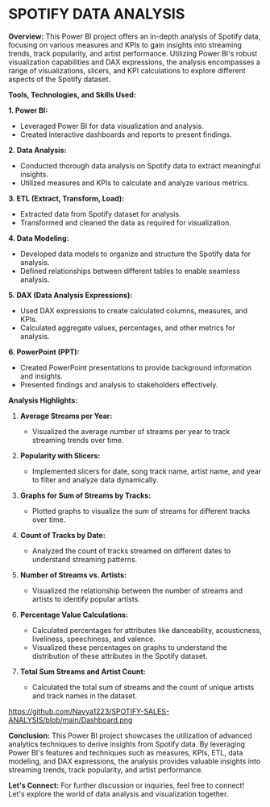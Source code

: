 # SPOTIFY DATA ANALYSIS

**Overview:**
This Power BI project offers an in-depth analysis of Spotify data, focusing on various measures and KPIs to gain insights into streaming trends, track popularity, and artist performance. Utilizing Power BI's robust visualization capabilities and DAX expressions, the analysis encompasses a range of visualizations, slicers, and KPI calculations to explore different aspects of the Spotify dataset.

**Tools, Technologies, and Skills Used:**

**1. Power BI:**
- Leveraged Power BI for data visualization and analysis.
- Created interactive dashboards and reports to present findings.

**2. Data Analysis:**
- Conducted thorough data analysis on Spotify data to extract meaningful insights.
- Utilized measures and KPIs to calculate and analyze various metrics.

**3. ETL (Extract, Transform, Load):**
- Extracted data from Spotify dataset for analysis.
- Transformed and cleaned the data as required for visualization.

**4. Data Modeling:**
- Developed data models to organize and structure the Spotify data for analysis.
- Defined relationships between different tables to enable seamless analysis.

**5. DAX (Data Analysis Expressions):**
- Used DAX expressions to create calculated columns, measures, and KPIs.
- Calculated aggregate values, percentages, and other metrics for analysis.

**6. PowerPoint (PPT):**
- Created PowerPoint presentations to provide background information and insights.
- Presented findings and analysis to stakeholders effectively.

**Analysis Highlights:**

1. **Average Streams per Year:**
   - Visualized the average number of streams per year to track streaming trends over time.

2. **Popularity with Slicers:**
   - Implemented slicers for date, song track name, artist name, and year to filter and analyze data dynamically.

3. **Graphs for Sum of Streams by Tracks:**
   - Plotted graphs to visualize the sum of streams for different tracks over time.

4. **Count of Tracks by Date:**
   - Analyzed the count of tracks streamed on different dates to understand streaming patterns.

5. **Number of Streams vs. Artists:**
   - Visualized the relationship between the number of streams and artists to identify popular artists.

6. **Percentage Value Calculations:**
   - Calculated percentages for attributes like danceability, acousticness, liveliness, speechiness, and valence.
   - Visualized these percentages on graphs to understand the distribution of these attributes in the Spotify dataset.

7. **Total Sum Streams and Artist Count:**
   - Calculated the total sum of streams and the count of unique artists and track names in the dataset.


https://github.com/Navya1223/SPOTIFY-SALES-ANALYSIS/blob/main/Dashboard.png

**Conclusion:**
This Power BI project showcases the utilization of advanced analytics techniques to derive insights from Spotify data. By leveraging Power BI's features and techniques such as measures, KPIs, ETL, data modeling, and DAX expressions, the analysis provides valuable insights into streaming trends, track popularity, and artist performance.

**Let's Connect:**
For further discussion or inquiries, feel free to connect! Let's explore the world of data analysis and visualization together.
